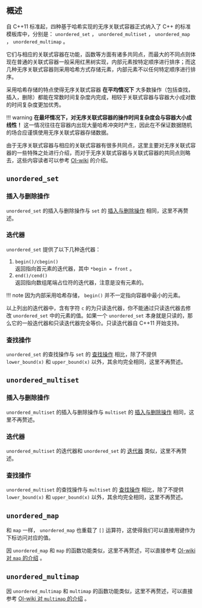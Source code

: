 ## 概述

自 C++11 标准起，四种基于哈希实现的无序关联式容器正式纳入了 C++ 的标准模板库中，分别是： `unordered_set` ， `unordered_multiset` ， `unordered_map` ， `unordered_multimap` 。

它们与相应的关联式容器在功能，函数等方面有诸多共同点，而最大的不同点则体现在普通的关联式容器一般采用红黑树实现，内部元素按特定顺序进行排序；而这几种无序关联式容器则采用哈希方式存储元素，内部元素不以任何特定顺序进行排序。

采用哈希存储的特点使得无序关联式容器 **在平均情况下** 大多数操作（包括查找，插入，删除）都能在常数时间复杂度内完成，相较于关联式容器与容器大小成对数的时间复杂度更加优秀。

!!! warning
     **在最坏情况下，对无序关联式容器的操作时间复杂度会与容器大小成线性！** 这一情况往往在容器内出现大量哈希冲突时产生，因此在不保证数据随机的场合应谨慎使用无序关联式容器存储数据。

由于无序关联式容器与相应的关联式容器有很多共同点，这里主要对无序关联式容器的一些特殊之处进行介绍，而对于无序关联式容器与关联式容器的共同点则略去，这些内容读者可以参考 [OI-wiki](./associative-container/) 的介绍。

##  `unordered_set` 

### 插入与删除操作

 `unordered_set` 的插入与删除操作与 `set` 的 [插入与删除操作](./associative-container/#_2) 相同，这里不再赘述。

### 迭代器

 `unordered_set` 提供了以下几种迭代器：

1.   `begin()/cbegin()`   
    返回指向首元素的迭代器，其中 `*begin = front` 。
2.   `end()/cend()`   
    返回指向数组尾端占位符的迭代器，注意是没有元素的。

!!! note
    因为内部采用哈希存储， `begin()` 并不一定指向容器中最小的元素。

以上列出的迭代器中，含有字符 `c` 的为只读迭代器，你不能通过只读迭代器去修改 `unordered_set` 中的元素的值。如果一个 `unordered_set` 本身就是只读的，那么它的一般迭代器和只读迭代器完全等价。只读迭代器自 C++11 开始支持。

### 查找操作

 `unordered_set` 的查找操作与 `set` 的 [查找操作](./associative-container/#_2) 相比，除了不提供 `lower_bound(x)` 和 `upper_bound(x)` 以外，其余均完全相同，这里不再赘述。

##  `unordered_multiset` 

### 插入与删除操作

 `unordered_multiset` 的插入与删除操作与 `multiset` 的 [插入与删除操作](./associative-container/#_4) 相同，这里不再赘述。

### 迭代器

 `unordered_multiset` 的迭代器和 `unordered_set` 的 [迭代器](#_3) 类似，这里不再赘述。

### 查找操作

 `unordered_multiset` 的查找操作与 `multiset` 的 [查找操作](./associative-container/#_6) 相比，除了不提供 `lower_bound(x)` 和 `upper_bound(x)` 以外，其余均完全相同，这里不再赘述。

##  `unordered_map` 

和 `map` 一样， `unordered_map` 也重载了 `[]` 运算符，这使得我们可以直接用键作为下标访问对应的值。

因 `unordered_map` 和 `map` 的函数功能类似，这里不再赘述，可以直接参考 [OI-wiki 对 `map` 的介绍](./associative-container/#map) 。

##  `unordered_multimap` 

因 `unordered_multimap` 和 `multimap` 的函数功能类似，这里不再赘述，可以直接参考 [OI-wiki 对 `multimap` 的介绍](./associative-container/#multimap) 。
